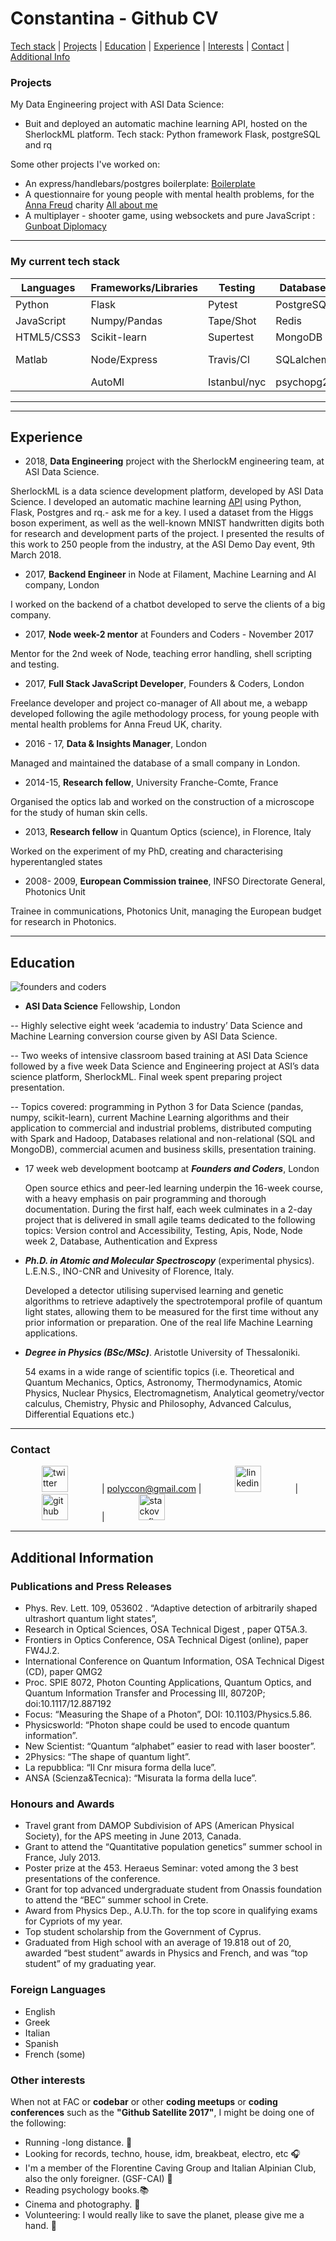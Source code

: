 # Constantina - Github CV

[Tech stack](#tech_stack) | [Projects](#projects) | [Education](#education) |
[Experience](#experience) | [Interests](#interests) | [Contact](#contact) |
[Additional Info](#additional_info)


### <a name="projects">Projects

</a>
My Data Engineering project with ASI Data Science:

* Buit and deployed an automatic machine learning API, hosted on the SherlockML platform. Tech stack: Python framework Flask, postgreSQL and rq

Some other projects I've worked on:

* An express/handlebars/postgres boilerplate: [Boilerplate](https://github.com/polyccon/boilerplate)
* A questionnaire for young people with mental health problems, for the [Anna
  Freud](http://www.annafreud.org/) charity [All about
  me](https://github.com/FAC-11/AllAboutMe)
* A multiplayer - shooter game, using websockets and pure JavaScript : [Gunboat
  Diplomacy](https://github.com/FAC-11/FACgame)

---

### <a name="tech_stack">My current tech stack

</a>


|   __Languages__ | __Frameworks/Libraries__ | __Testing__ | __Databases__ | __Tools/Other__    | __OS__   | 
|  -------------  | -----------------------  | ----------- | ------------- | -----------------   | -------------------- |
|   Python        | Flask    | Pytest       |  PostgreSQL     |   git/github/bitbucket    |   Linux     |
|   JavaScript    | Numpy/Pandas |  Tape/Shot   |   Redis    |  heroku    |  Mac  |
|   HTML5/CSS3    |  Scikit-learn  |  Supertest   |    MongoDB      |     rq    |    Windows   |                         
|   Matlab        |    Node/Express     |        Travis/Cl       |     SQLalchemy        |     websockets     |  You name it   |
|                 |  AutoMl   |     Istanbul/nyc      |    psychopg2           |      Agile/ Scrum        |      

*** 


---

## <a name="experience">Experience</a>

* 2018, __Data Engineering__ project with the SherlockM engineering team,  at ASI Data Science.

SherlockML is a data science development platform, developed by ASI Data Science.  I 
developed an automatic machine learning [API](https://hopper.api.sherlockml.io)  using 
Python, Flask, Postgres and rq.- ask me for a key. I used a dataset from the Higgs boson 
experiment, as well as the well-known MNIST handwritten digits both for research and 
development parts of the project. 
I presented the results of this work to 250 people from the industry, at the ASI Demo Day 
event, 9th March 2018. 

* 2017, __Backend Engineer__ in Node at Filament, Machine Learning and AI company, London

I worked on the backend of a chatbot developed to serve the clients of a big company.


* 2017, __Node week-2 mentor__ at Founders and Coders - November 2017

Mentor for the 2nd week of Node, teaching error handling, shell scripting and testing.


* 2017, __Full Stack JavaScript Developer__, Founders & Coders, London

Freelance developer and project co-manager of All about me, a webapp developed 
following the agile methodology process,  for young people with mental health 
problems for Anna Freud UK, charity.


* 2016 - 17,	__Data & Insights Manager__, London

Managed and maintained the database of a small company in London.


* 2014-15, __Research fellow__, University Franche-Comte, France

Organised the optics lab and worked on the construction of a microscope for the study of 
human skin cells.


* 2013, __Research fellow__ in Quantum Optics (science), in Florence, Italy

Worked on the experiment of my PhD, creating and characterising hyperentangled states


* 2008- 2009, __European Commission trainee__, INFSO Directorate General, Photonics Unit

Trainee in communications, Photonics Unit, managing the European budget for research in Photonics.

---

## <a name="education">Education</a>

![founders and coders](https://www.coops.tech/app/uploads/2016/12/CT_Logo_Founders_Coders.png)

* **__ASI Data Science__** Fellowship, London

 -- Highly selective eight week ‘academia to industry’ Data Science and Machine Learning 
  conversion course given by ASI Data Science.
  
 -- Two weeks of intensive classroom based training at ASI Data Science followed by a 
  five week Data Science and Engineering    project at ASI’s data science platform, 
  SherlockML. Final week spent preparing project presentation.
  
 -- Topics covered: programming in Python 3 for Data Science (pandas, numpy, scikit-learn), 
  current Machine Learning algorithms and their application to commercial and industrial 
  problems, distributed computing with Spark and Hadoop, Databases relational and 
  non-relational (SQL and MongoDB), commercial acumen and business skills, presentation 
  training.

* 17 week web development bootcamp at **_Founders and Coders_**, London

  Open source ethics and peer-led learning underpin the 16-week course, with a 
  heavy emphasis on pair programming and thorough documentation.
  During the first half, each week culminates in a 2-day project that is delivered 
  in small agile teams dedicated to the following topics: Version control and 
  Accessibility, Testing, Apis, Node, Node week 2, Database, Authentication and Express

* **_Ph.D. in Atomic and Molecular Spectroscopy_** (experimental physics).
  L.E.N.S., INO-CNR and Univesity of Florence, Italy.

  Developed a detector utilising supervised learning and genetic algorithms to 
  retrieve adaptively the spectrotemporal profile of quantum light states, 
  allowing them to be measured for the first time without any prior information 
  or preparation. One of the real life Machine Learning applications.


* **_Degree in Physics (BSc/MSc)_**. Aristotle University of Thessaloniki.

  54 exams in a wide range of scientific topics (i.e. Theoretical and
  Quantum Mechanics, Optics, Astronomy, Thermodynamics, Atomic Physics, Nuclear
  Physics, Electromagnetism, Analytical geometry/vector calculus, Chemistry,
  Physic and Philosophy, Advanced Calculus, Differential Equations etc.)

---

### <a name="contact">Contact

</a>

<a href="https://twitter.com/polyccon"><img src="https://pbs.twimg.com/profile_images/875087697177567232/Qfy0kRIP.jpg" alt="twitter" hspace="50" height="42" width="42"></a>
| polyccon@gmail.com | <a href="https://www.linkedin.com/in/polycco">
<img src="https://www.iconfinder.com/data/icons/free-social-icons/67/linkedin_circle_color-512.png" alt="linkedin" hspace="50" height="42" width="42"></a>
| <a href="https://github.com/polyccon">
<img src="https://cloud.githubusercontent.com/assets/12953472/18687862/de8df31e-7f79-11e6-937c-f20c0e0ee2b4.png" alt="github" hspace="50" height="42" width="42"></a>
|
<a
href="https://stackoverflow.com/users/8650897/polyccon"><img src="https://icon-icons.com/icons2/840/PNG/512/Stackoverflow_icon-icons.com_66920.png" alt="stackoverflow" hspace="50" height="42" width="42"></a>

---

## <a name="additional_info">Additional Information

</a>

### Publications and Press Releases

* Phys. Rev. Lett. 109, 053602 . “Adaptive detection of arbitrarily shaped
  ultrashort quantum light states”,
* Research in Optical Sciences, OSA Technical Digest , paper QT5A.3.
* Frontiers in Optics Conference, OSA Technical Digest (online), paper FW4J.2.
* International Conference on Quantum Information, OSA Technical Digest (CD),
  paper QMG2
* Proc. SPIE 8072, Photon Counting Applications, Quantum Optics, and Quantum
  Information Transfer and Processing III, 80720P; doi:10.1117/12.887192
* Focus: “Measuring the Shape of a Photon”, DOI: 10.1103/Physics.5.86.
* Physicsworld: “Photon shape could be used to encode quantum information”.
* New Scientist: “Quantum “alphabet” easier to read with laser booster”.
* 2Physics: “The shape of quantum light”.
* La repubblica: “Il Cnr misura forma della luce”.
* ANSA (Scienza&Tecnica): “Misurata la forma della luce”.

### Honours and Awards

* Travel grant from DAMOP Subdivision of APS (American Physical Society), for
  the APS meeting in June 2013, Canada.
* Grant to attend the “Quantitative population genetics” summer school in
  France, July 2013.
* Poster prize at the 453. Heraeus Seminar: voted among the 3 best presentations
  of the conference.
* Grant for top advanced undergraduate student from Onassis foundation to attend
  the “BEC” summer school in Crete.
* Award from Physics Dep., A.U.Th. for the top score in qualifying exams for
  Cypriots of my year.
* Top student scholarship from the Government of Cyprus.
* Graduated from High school with an average of 19.818 out of 20, awarded “best
  student” awards in Physics and French, and was “top student” of my graduating
  year.

### Foreign Languages

* English
* Greek
* Italian
* Spanish
* French (some)

### Other interests

When not at FAC or **codebar** or other **coding meetups** or **coding conferences** such as the **"Github Satellite 2017"**, I might be doing one
of the following:

* Running -long distance. :running:
* Looking for records, techno, house, idm, breakbeat, electro, etc :headphones:
* I'm a member of the Florentine Caving Group and Italian Alpinian Club, also
  the only foreigner. (GSF-CAI) :sunrise_over_mountains:
* Reading psychology books.:books:
* Cinema and photography. :cinema:
* Volunteering: I would really like to save the planet, please give me a hand.
  :herb:

